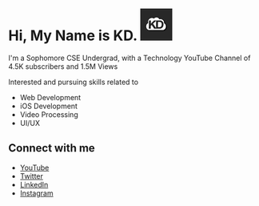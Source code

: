 # Hi, My Name is KD. <img src="Half Gray Mini.jpg" width ="64" height= "64">



I'm a Sophomore CSE Undergrad, with a Technology YouTube Channel of 4.5K subscribers and 1.5M Views

Interested and pursuing skills related to
 - Web Development
 - iOS Development
 - Video Processing
 - UI/UX

## Connect with me
- [YouTube](www.youtube.com/kdcloudy)
- [Twitter](www.twitter.com/kdcloudy)
- [LinkedIn](www.linkedin.com/in/kdcloudy)
- [Instagram](www.instagram.com/kdcloudy)
